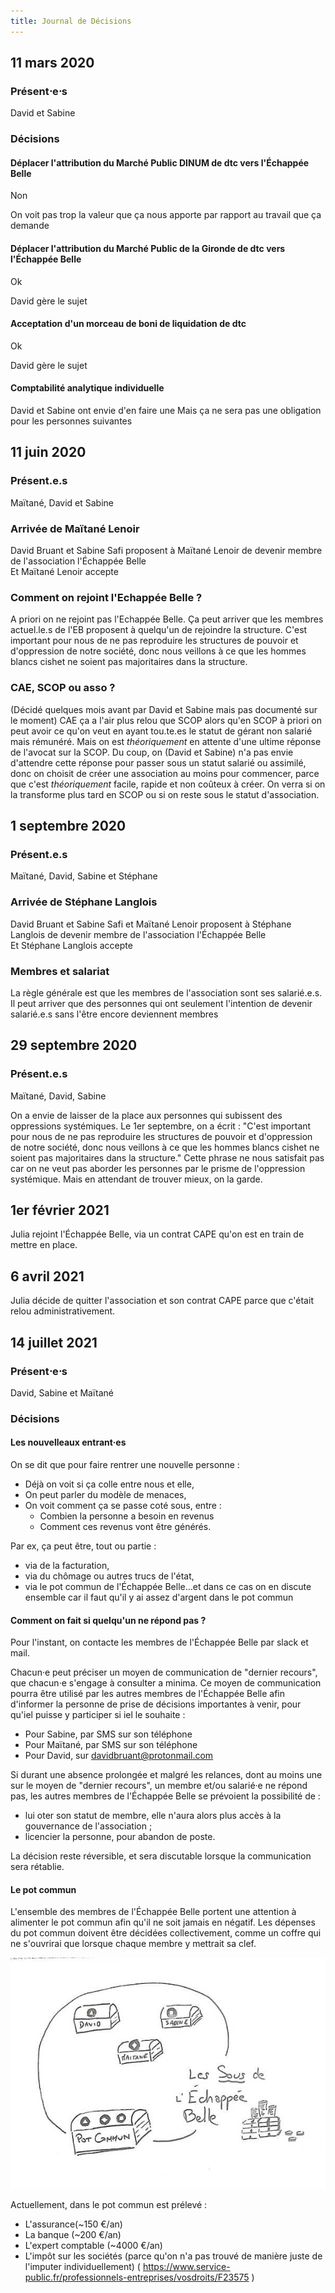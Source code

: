 ```yaml
---
title: Journal de Décisions
---
```


## 11 mars 2020

### Présent⋅e⋅s

David et Sabine

### Décisions

#### Déplacer l'attribution du Marché Public DINUM de dtc vers l'Échappée Belle

Non

On voit pas trop la valeur que ça nous apporte par rapport au travail que ça demande


#### Déplacer l'attribution du Marché Public de la Gironde de dtc vers l'Échappée Belle

Ok

David gère le sujet


#### Acceptation d'un morceau de boni de liquidation de dtc

Ok

David gère le sujet


#### Comptabilité analytique individuelle

David et Sabine ont envie d'en faire une
Mais ça ne sera pas une obligation pour les personnes suivantes




## 11 juin 2020

### Présent.e.s

Maïtané, David et Sabine

### Arrivée de Maïtané Lenoir

David Bruant et Sabine Safi proposent à Maïtané Lenoir de devenir membre de l'association l'Échappée Belle\
Et Maïtané Lenoir accepte

### Comment on rejoint l'Echappée Belle ?

A priori on ne rejoint pas l'Echappée Belle.
Ça peut arriver que les membres actuel.le.s de l'EB proposent à quelqu'un de rejoindre la structure.
C'est important pour nous de ne pas reproduire les structures de pouvoir et d'oppression de notre société, donc nous veillons à ce que les hommes blancs cishet ne soient pas majoritaires dans la structure.

### CAE, SCOP ou asso ?

(Décidé quelques mois avant par David et Sabine mais pas documenté sur le moment)
CAE ça a l'air plus relou que SCOP alors qu'en SCOP à priori on peut avoir ce qu'on veut en ayant tou.te.es le statut de gérant non salarié mais rémunéré.
Mais on est *théoriquement* en attente d'une ultime réponse de l'avocat sur la SCOP.
Du coup, on (David et Sabine) n'a pas envie d'attendre cette réponse pour passer sous un statut salarié ou assimilé, donc on choisit de créer une association au moins pour commencer, parce que c'est *théoriquement* facile, rapide et non coûteux à créer.
On verra si on la transforme plus tard en SCOP ou si on reste sous le statut d'association.





## 1 septembre 2020

### Présent.e.s

Maïtané, David, Sabine et Stéphane

### Arrivée de Stéphane Langlois

David Bruant et Sabine Safi et Maïtané Lenoir proposent à Stéphane Langlois de devenir membre de l'association l'Échappée Belle\
Et Stéphane Langlois accepte

### Membres et salariat

La règle générale est que les membres de l'association sont ses salarié.e.s. Il peut arriver que des personnes qui ont seulement l'intention de devenir salarié.e.s sans l'être encore deviennent membres







## 29 septembre 2020

### Présent.e.s
Maïtané, David, Sabine

On a envie de laisser de la place aux personnes qui subissent des oppressions systémiques.
Le 1er septembre, on a écrit : "C'est important pour nous de ne pas reproduire les structures de pouvoir et d'oppression de notre société, donc nous veillons à ce que les hommes blancs cishet ne soient pas majoritaires dans la structure." Cette phrase ne nous satisfait pas car on ne veut pas aborder les personnes par le prisme de l'oppression systémique. Mais en attendant de trouver mieux, on la garde.






## 1er février 2021

Julia rejoint l'Échappée Belle, via un contrat CAPE qu'on est en train de mettre en place.




## 6 avril 2021

Julia décide de quitter l'association et son contrat CAPE parce que c'était relou administrativement.





## 14 juillet 2021

### Présent⋅e⋅s

David, Sabine et Maïtané

### Décisions

#### Les nouvelleaux entrant·es

On se dit que pour faire rentrer une nouvelle personne : 
- Déjà on voit si ça colle entre nous et elle,
- On peut parler du modèle de menaces,
- On voit comment ça se passe coté sous, entre :
  - Combien la personne a besoin en revenus
  - Comment ces revenus vont être générés. 

Par ex, ça peut être, tout ou partie :
- via de la facturation,
- via du chômage ou autres trucs de l'état,
- via le pot commun de l'Échappée Belle…et dans ce cas on en discute ensemble car il faut qu'il y ai assez d'argent dans le pot commun

#### Comment on fait si quelqu'un ne répond pas ?

Pour l'instant, on contacte les membres de l'Échappée Belle par slack et mail.

Chacun·e peut préciser un moyen de communication de "dernier recours", que chacun·e s'engage à consulter a minima. Ce moyen de communication pourra être utilisé par les autres membres de l'Échappée Belle afin d'informer la personne de prise de décisions importantes à venir, pour qu'iel puisse y participer si iel le souhaite :
- Pour Sabine, par SMS sur son téléphone
- Pour Maïtané, par SMS sur son téléphone
- Pour David, sur davidbruant@protonmail.com

Si durant une absence prolongée et malgré les relances, dont au moins une sur le moyen de "dernier recours", un membre et/ou salarié·e ne répond pas, les autres membres de l'Échappée Belle se prévoient la possibilité de :
- lui oter son statut de membre, elle n'aura alors plus accès à la gouvernance de l'association ;
- licencier la personne, pour abandon de poste.

La décision reste réversible, et sera discutable lorsque la communication sera rétablie.

#### Le pot commun

L'ensemble des membres de l'Échappée Belle portent une attention à alimenter le pot commun afin qu'il ne soit jamais en négatif.
Les dépenses du pot commun doivent être décidées collectivement, comme un coffre qui ne s'ouvrirai que lorsque chaque membre y mettrait sa clef.

![4 coffres, 3 à 1 serrure nommés David, Sabine, Maïtané, et le 4e a 3 serrures](./img/pot_commun.jpg)

Actuellement, dans le pot commun est prélevé :
- L'assurance(~150 €/an)
- La banque (~200 €/an)
- L'expert comptable (~4000 €/an)
- L'impôt sur les sociétés (parce qu'on n'a pas trouvé de manière juste de l'imputer individuellement) ( https://www.service-public.fr/professionnels-entreprises/vosdroits/F23575 )



